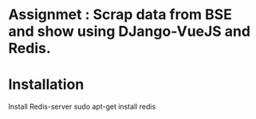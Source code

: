 # Assignmet : Scrap data from BSE and show using DJango-VueJS and Redis.


# Installation
Install Redis-server
sudo apt-get install redis
